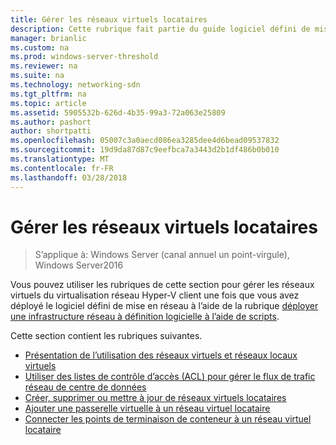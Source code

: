 ```yaml
---
title: Gérer les réseaux virtuels locataires
description: Cette rubrique fait partie du guide logiciel défini de mise en réseau sur la façon de gérer les charges de travail clientes et des réseaux virtuels dans Windows Server2016.
manager: brianlic
ms.custom: na
ms.prod: windows-server-threshold
ms.reviewer: na
ms.suite: na
ms.technology: networking-sdn
ms.tgt_pltfrm: na
ms.topic: article
ms.assetid: 5905532b-626d-4b35-99a3-72a063e25809
ms.author: pashort
author: shortpatti
ms.openlocfilehash: 05007c3a0aecd086ea3285dee4d6bead09537832
ms.sourcegitcommit: 19d9da87d87c9eefbca7a3443d2b1df486b0b010
ms.translationtype: MT
ms.contentlocale: fr-FR
ms.lasthandoff: 03/28/2018
---
```

# <a name="manage-tenant-virtual-networks"></a>Gérer les réseaux virtuels locataires

>S’applique à: Windows Server (canal annuel un point-virgule), Windows Server2016

Vous pouvez utiliser les rubriques de cette section pour gérer les réseaux virtuels du virtualisation réseau Hyper-V client une fois que vous avez déployé le logiciel défini de mise en réseau à l’aide de la rubrique [déployer une infrastructure réseau à définition logicielle à l’aide de scripts](../../sdn/deploy/Deploy-a-Software-Defined-Network-infrastructure-using-scripts.md).  
  
Cette section contient les rubriques suivantes.  
  
- [Présentation de l’utilisation des réseaux virtuels et réseaux locaux virtuels](Understanding-Usage-of-Virtual-Networks-and-VLANs.md)  
- [Utiliser des listes de contrôle d’accès (ACL) pour gérer le flux de trafic réseau de centre de données](use-acls-for-traffic-flow.md)  
- [Créer, supprimer ou mettre à jour de réseaux virtuels locataires](Create,-Delete,-or-Update-Tenant-Virtual-Networks.md)  
- [Ajouter une passerelle virtuelle à un réseau virtuel locataire](Add-a-Virtual-Gateway-to-a-Tenant-Virtual-Network.md)
- [Connecter les points de terminaison de conteneur à un réseau virtuel locataire](Connect-container-endpoints-to-a-Tenant-Virtual-Network.md)


